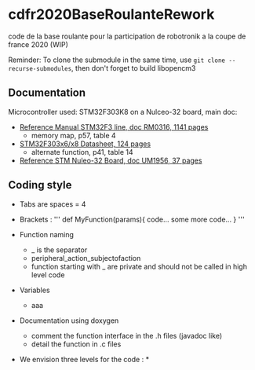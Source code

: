 # cdfr2020BaseRoulanteRework
code de la base roulante pour la participation de robotronik a la coupe de france 2020 (WIP)


Reminder: To clone the submodule in the same time, use `git clone --recurse-submodules`, then don't forget to build libopencm3

## Documentation
Microcontroller used: STM32F303K8 on a Nulceo-32 board, main doc:
* [Reference Manual STM32F3 line, doc RM0316, 1141 pages](https://www.st.com/content/ccc/resource/technical/document/reference_manual/4a/19/6e/18/9d/92/43/32/DM00043574.pdf/files/DM00043574.pdf/jcr:content/translations/en.DM00043574.pdf)
    * memory map, p57, table 4
* [STM32F303x6/x8 Datasheet, 124 pages](https://www.st.com/content/ccc/resource/technical/document/datasheet/group3/38/c6/ca/d1/f7/d5/4e/30/DM00092070/files/DM00092070.pdf/jcr:content/translations/en.DM00092070.pdf)
    * alternate function, p41, table 14
* [Reference STM Nuleo-32 Board, doc UM1956, 37 pages](https://www.st.com/content/ccc/resource/technical/document/user_manual/e3/0e/88/05/e8/74/43/a0/DM00231744.pdf/files/DM00231744.pdf/jcr:content/translations/en.DM00231744.pdf)

## Coding style

* Tabs are spaces = 4

* Brackets :
    '''
    def MyFunction(params){
        code...
        some more code...
    }
    '''
* Function naming
    * _ is the separator
    * peripheral_action_subjectofaction
    * function starting with _ are private and should not be called in high level code
  
* Variables
    * aaa

* Documentation using doxygen
    * comment the function interface in the .h files (javadoc like)
    * detail the function in .c files

* We envision three levels for the code :
    * 